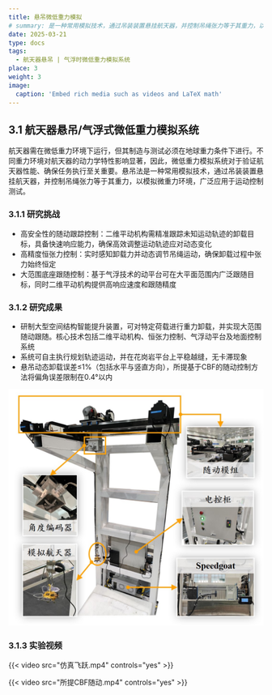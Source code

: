 ```yaml
---
title: 悬吊微低重力模拟
# summary: 是一种常用模拟技术，通过吊装装置悬挂航天器，并控制吊绳张力等于其重力，以模拟微重力环境，广泛应用于运动控制测试.
date: 2025-03-21
type: docs
tags:
  - 航天器悬吊 | 气浮时微低重力模拟系统
place: 3
weight: 3
image:
  caption: 'Embed rich media such as videos and LaTeX math'
---
```

<!--more-->

## 3.1 航天器悬吊/气浮式微低重力模拟系统

航天器需在微低重力环境下运行，但其制造与测试必须在地球重力条件下进行。不同重力环境对航天器的动力学特性影响显著，因此，微低重力模拟系统对于验证航天器性能、确保任务执行至关重要。悬吊法是一种常用模拟技术，通过吊装装置悬挂航天器，并控制吊绳张力等于其重力，以模拟微重力环境，广泛应用于运动控制测试。

### 3.1.1 研究挑战

- 高安全性的随动跟踪控制：二维平动机构需精准跟踪未知运动轨迹的卸载目标，具备快速响应能力，确保高效调整运动轨迹应对动态变化
- 高精度恒张力控制：实时感知卸载力并动态调节吊绳运动，确保卸载过程中张力始终恒定
- 大范围底座跟随控制：基于气浮技术的动平台可在大平面范围内广泛跟随目标，同时二维平动机构提供高响应速度和跟随精度

### 3.1.2 研究成果

- 研制大型空间结构智能提升装置，可对特定荷载进行重力卸载，并实现大范围随动跟随。核心技术包括二维平动机构、恒张力控制、气浮动平台及地面控制系统
- 系统可自主执行规划轨迹运动，并在花岗岩平台上平稳越缝，无卡滞现象
- 悬吊动态卸载误差≤1%（包括水平与竖直方向），所提基于CBF的随动控制方法将偏角误差限制在0.4°以内

![自主搭建的悬吊系统随动控制平台](自主搭建的悬吊系统随动控制平台.jpg)

### 3.1.3 实验视频

{{< video src="仿真飞跃.mp4" controls="yes" >}}

{{< video src="所提CBF随动.mp4" controls="yes" >}}
